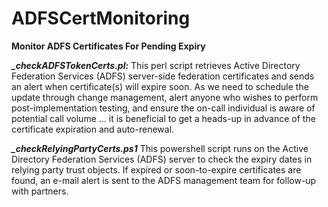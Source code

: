 # ADFSCertMonitoring
<B>Monitor ADFS Certificates For Pending Expiry</B>
<P>
<b><i>_checkADFSTokenCerts.pl:</i></b> This perl script retrieves Active Directory Federation Services (ADFS) server-side federation certificates
and sends an alert when certificate(s) will expire soon. As we need to schedule the update through 
change management, alert anyone who wishes to perform post-implementation testing, and
ensure the on-call individual is aware of potential call volume ... it is beneficial to get a heads-up
in advance of the certificate expiration and auto-renewal. 
</P>
<P>
<b><i>_checkRelyingPartyCerts.ps1</i></b> This powershell script runs on the Active Directory Federation Services (ADFS) server to check the 
expiry dates in relying party trust objects. If expired or soon-to-expire certificates are found, an 
e-mail alert is sent to the ADFS management team for follow-up with partners.
</P>

